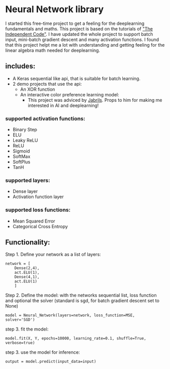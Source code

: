 # Neural Network library
I started this free-time project to get a feeling for the deeplearning fundamentals and maths. 
This project is based on the tutorials of ["The Independent Code"](https://www.youtube.com/@independentcode/videos). 
I have updated the whole project to support batch input, mini-batch gradient descent and many activation functions.
I found that this project helpt me a lot with understanding and getting feeling for the linear algebra math needed for deeplearning. 

## includes:
* A Keras sequential like api, that is suitable for batch learning. 
* 2 demo projects that use the api:
  - An XOR function
  - An interactive color preference learning model:
    - This project was adviced by [Jabrils](https://www.youtube.com/@Jabrils). Props to him for making me interested in AI and deeplearning!

### supported activation functions:
- Binary Step
- ELU
- Leaky ReLU
- ReLU
- Sigmoid
- SoftMax
- SoftPlus
- TanH

### supported layers:
- Dense layer
- Activation function layer

### supported loss functions:
- Mean Squared Error
- Categorical Cross Entropy

## Functionality:
Step 1. Define your network as a list of layers:
```
network = [
    Dense(2,4),
    act.ELU(1),
    Dense(4,1),
    act.ELU(1)
    ]
```
Step 2. Define the model: 
with the networks sequential list, loss function and optional the solver (standard is sgd, for batch gradient descent set to None)
```
model = Neural_Network(layers=network, loss_function=MSE, solver='SGD')
```
step 3. fit the model:
```
model.fit(X, Y, epochs=10000, learning_rate=0.1, shuffle=True, verbose=true)
```
step 3. use the model for inference:
```
output = model.predict(input_data=input)
```


